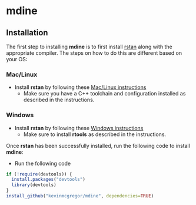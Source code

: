 # mdine

## Installation
The first step to installing **mdine** is to first install [rstan](http://mc-stan.org/users/interfaces/rstan) along with the appropriate compiler.  The steps on how to do this are different based on your OS:

### Mac/Linux
* Install **rstan** by following these [Mac/Linux instructions](https://github.com/stan-dev/rstan/wiki/Installing-RStan-on-Mac-or-Linux)
  * Make sure you have a C++ toolchain and configuration installed as described in the instructions.

### Windows
* Install **rstan** by following these [Windows instructions](https://github.com/stan-dev/rstan/wiki/Installing-RStan-on-Windows)
  * Make sure to install **rtools** as described in the instructions.

Once **rstan** has been successfully installed, run the following code to install **mdine**:
* Run the following code
```r
if (!require(devtools)) {
  install.packages("devtools")
  library(devtools)
}
install_github("kevinmcgregor/mdine", dependencies=TRUE)
```

